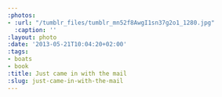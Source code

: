 ```yaml
---
:photos:
- :url: "/tumblr_files/tumblr_mn52f8AwgI1sn37g2o1_1280.jpg"
  :caption: ''
:layout: photo
:date: '2013-05-21T10:04:20+02:00'
:tags:
- boats
- book
:title: Just came in with the mail
:slug: just-came-in-with-the-mail
---
```

